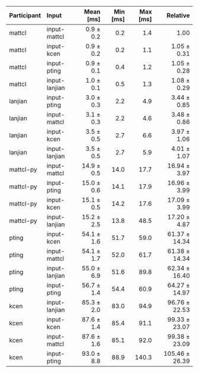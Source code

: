 | Participant | Input | Mean [ms] | Min [ms] | Max [ms] | Relative |
|:---|:---|---:|---:|---:|---:|
| mattcl | input-mattcl | 0.9 ± 0.2 | 0.2 | 1.4 | 1.00 |
| mattcl | input-kcen | 0.9 ± 0.2 | 0.2 | 1.1 | 1.05 ± 0.31 |
| mattcl | input-pting | 0.9 ± 0.1 | 0.4 | 1.2 | 1.05 ± 0.28 |
| mattcl | input-lanjian | 1.0 ± 0.1 | 0.5 | 1.3 | 1.08 ± 0.29 |
| lanjian | input-pting | 3.0 ± 0.3 | 2.2 | 4.9 | 3.44 ± 0.85 |
| lanjian | input-mattcl | 3.1 ± 0.3 | 2.2 | 4.6 | 3.48 ± 0.86 |
| lanjian | input-kcen | 3.5 ± 0.5 | 2.7 | 6.6 | 3.97 ± 1.06 |
| lanjian | input-lanjian | 3.5 ± 0.5 | 2.7 | 5.9 | 4.01 ± 1.07 |
| mattcl-py | input-mattcl | 14.9 ± 0.5 | 14.0 | 17.7 | 16.94 ± 3.97 |
| mattcl-py | input-pting | 15.0 ± 0.6 | 14.1 | 17.9 | 16.96 ± 3.99 |
| mattcl-py | input-kcen | 15.1 ± 0.5 | 14.2 | 17.6 | 17.09 ± 3.99 |
| mattcl-py | input-lanjian | 15.2 ± 2.5 | 13.8 | 48.5 | 17.20 ± 4.87 |
| pting | input-kcen | 54.1 ± 1.6 | 51.7 | 59.0 | 61.37 ± 14.34 |
| pting | input-mattcl | 54.1 ± 1.7 | 52.0 | 61.7 | 61.38 ± 14.34 |
| pting | input-lanjian | 55.0 ± 6.9 | 51.6 | 89.8 | 62.34 ± 16.40 |
| pting | input-pting | 56.7 ± 1.4 | 54.4 | 60.9 | 64.27 ± 14.97 |
| kcen | input-lanjian | 85.3 ± 2.0 | 83.0 | 94.9 | 96.76 ± 22.53 |
| kcen | input-kcen | 87.6 ± 1.4 | 85.4 | 91.1 | 99.33 ± 23.07 |
| kcen | input-mattcl | 87.6 ± 1.6 | 85.1 | 92.0 | 99.38 ± 23.09 |
| kcen | input-pting | 93.0 ± 8.8 | 88.9 | 140.3 | 105.46 ± 26.39 |
